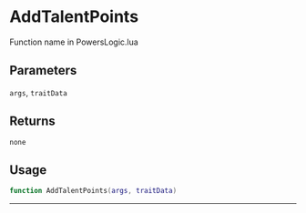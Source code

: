 # AddTalentPoints
Function name in PowersLogic.lua
## Parameters
`args`, `traitData`
## Returns
`none`
## Usage
```lua
function AddTalentPoints(args, traitData)
```
---
